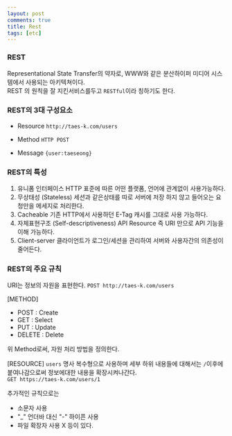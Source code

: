 ```yaml
---
layout: post
comments: true
title: Rest
tags: [etc]
---
```


### REST
Representational State Transfer의 약자로, WWW와 같은 분산하이퍼 미디어 시스템에서 사용되는 아키텍쳐이다.  
REST 의 원칙을 잘 지킨서비스를두고 `RESTful`이라 칭하기도 한다.


### REST의 3대 구성요소
- Resource  `http://taes-k.com/users`
  
- Method     `HTTP POST`
  
- Message   `{user:taeseong}`


### REST의 특성
1. 유니폼 인터페이스
HTTP 표준에 따른 어떤 플랫폼, 언어에 관계없이 사용가능하다. 
2. 무상태성 (Stateless)
세션과 같은상태를 따로 서버에 저장 하지 않고 들어오는 요청만을 메세지로 처리한다.
3. Cacheable
기존 HTTP에서 사용하던  E-Tag 캐시를 그대로 사용 가능하다.
4. 자체표현구조 (Self-descriptiveness)
API Resource 즉 URI 만으로 API 기능을 이해 가능하다.
5. Client-server
클라이언트가 로그인/세션을 관리하여 서버와 사용자간의 의존성이 줄어든다.



### REST의 주요 규칙
URI는 정보의 자원을 표현한다.
`POST http://taes-k.com/users`

[METHOD]
- POST : Create
- GET : Select
- PUT : Update
- DELETE : Delete

위 Method로써, 자원 처리 방법을 정의한다.

[RESOURCE]
`users`
명사 복수형으로 사용하며 세부 하위 내용들에 대해서는 `/`이후에 붙여나감으로써 정보에대한 내용을 확장시켜나간다.  
`GET https://taes-k.com/users/1`

추가적인 규칙으로는
- 소문자 사용
- "_" 언더바 대신 "-" 하이픈 사용
- 파일 확장자 사용 X
등이 있다.





